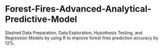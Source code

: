 # Forest-Fires-Advanced-Analytical-Predictive-Model
Slashed Data Preparation, Data Exploration, Hypothesis Testing, and Regression Models by using R to improve forest fires prediction accuracy by 12%.
